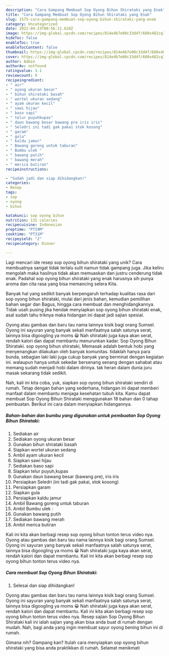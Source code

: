 ```yaml
---
description: "Cara Gampang Membuat Sop Oyong Bihun Shirataki yang Enak"
title: "Cara Gampang Membuat Sop Oyong Bihun Shirataki yang Enak"
slug: 1575-cara-gampang-membuat-sop-oyong-bihun-shirataki-yang-enak
category: Uncategorized
date: 2022-04-23T00:56:11.610Z
image: https://img-global.cpcdn.com/recipes/814e4b7e00c33d4f/680x482cq70/sop-oyong-bihun-shirataki-foto-resep-utama.jpg
hideToc: false
enableToc: true
enableTocContent: false
thumbnail: https://img-global.cpcdn.com/recipes/814e4b7e00c33d4f/680x482cq70/sop-oyong-bihun-shirataki-foto-resep-utama.jpg
cover: https://img-global.cpcdn.com/recipes/814e4b7e00c33d4f/680x482cq70/sop-oyong-bihun-shirataki-foto-resep-utama.jpg
author: Admin
authorAv: notfound
ratingvalue: 3.1
reviewcount: 9
recipeingredient:
- " air"
- " oyong ukuran besar"
- " bihun shirataki basah"
- " wortel ukuran sedang"
- " ayam ukuran kecil"
- " sawi hijau"
- " baso sapi"
- " telur puyuhkupas"
- " daun bawang besar bawang pre iris iris"
- " Seledri ini tadi gak pakai stok kosong"
- " garam"
- " gula"
- " kaldu jamur"
- " Bawang goreng untuk taburan"
- " Bumbu ulek "
- " bawang putih"
- " bawang merah"
- " merica butiran"
recipeinstructions:

- "Sudah jadi dan siap dihidangkan!"
categories:
- Resep
tags:
- sop
- oyong
- bihun

katakunci: sop oyong bihun 
nutrition: 131 calories
recipecuisine: Indonesian
preptime: "PT19M"
cooktime: "PT31M"
recipeyield: "2"
recipecategory: Dinner

---
```





Lagi mencari ide resep sop oyong bihun shirataki yang unik? Cara membuatnya sangat tidak terlalu sulit namun tidak gampang juga. Jika keliru mengolah maka hasilnya tidak akan memuaskan dan justru cenderung tidak enak. Padahal sop oyong bihun shirataki yang enak harusnya sih punya aroma dan cita rasa yang bisa memancing selera Kita.





Banyak hal yang sedikit banyak berpengaruh terhadap kualitas rasa dari sop oyong bihun shirataki, mulai dari jenis bahan, kemudian pemilihan bahan segar dan Bagus, hingga cara membuat dan menghidangkannya. Tidak usah pusing jika hendak menyiapkan sop oyong bihun shirataki enak,      asal sudah tahu triknya maka hidangan ini dapat jadi sajian spesial.














Oyong atau gambas dan baru tau nama lainnya kisik bagi orang Sumsel. Oyong ini sayuran yang banyak sekali manfaatnya salah satunya serat, lainnya bisa digoogling ya moms 😀 Nah shirataki juga kaya akan serat, rendah kalori dan dapat membantu menurunkan kadar. Sop Oyong Bihun Shirataki. sop oyong bihun shirataki, Memasak adalah bentuk hobi yang menyenangkan dilakukan oleh banyak komunitas. tidaklah hanya para bunda, sebagian laki laki juga cukup banyak yang berminat dengan kegiatan ini. walaupun hanya untuk sekedar bersenang senang dengan sahabat atau memang sudah menjadi hobi dalam dirinya. tak heran dalam dunia juru masak sekarang tidak sedikit.






Nah, kali ini kita coba, yuk, siapkan sop oyong bihun shirataki sendiri di rumah. Tetap dengan bahan yang sederhana, hidangan ini dapat memberi manfaat dalam membantu menjaga kesehatan tubuh kita. Kamu dapat membuat Sop Oyong Bihun Shirataki menggunakan 18 bahan dan 0 tahap pembuatan. Berikut ini cara dalam menyiapkan hidangannya.

<!--inarticleads1-->

##### Bahan-bahan dan bumbu yang digunakan untuk pembuatan Sop Oyong Bihun Shirataki:

1. Sediakan  air
1. Sediakan  oyong ukuran besar
1. Gunakan  bihun shirataki basah
1. Siapkan  wortel ukuran sedang
1. Ambil  ayam ukuran kecil
1. Siapkan  sawi hijau
1. Sediakan  baso sapi
1. Siapkan  telur puyuh,kupas
1. Gunakan  daun bawang besar (bawang pre), iris iris
1. Persiapkan  Seledri (ini tadi gak pakai, stok kosong)
1. Persiapkan  garam
1. Siapkan  gula
1. Persiapkan  kaldu jamur
1. Ambil  Bawang goreng untuk taburan
1. Ambil  Bumbu ulek :
1. Gunakan  bawang putih
1. Sediakan  bawang merah
1. Ambil  merica butiran


Kali ini kita akan berbagi resep sop oyong bihun tonton terus video nya. Oyong atau gambas dan baru tau nama lainnya kisik bagi orang Sumsel. Oyong ini sayuran yang banyak sekali manfaatnya salah satunya serat, lainnya bisa digoogling ya moms 😀 Nah shirataki juga kaya akan serat, rendah kalori dan dapat membantu. Kali ini kita akan berbagi resep sop oyong bihun tonton terus video nya. 

<!--inarticleads2-->

##### Cara membuat Sop Oyong Bihun Shirataki:


1. Selesai dan siap dihidangkan!

Oyong atau gambas dan baru tau nama lainnya kisik bagi orang Sumsel. Oyong ini sayuran yang banyak sekali manfaatnya salah satunya serat, lainnya bisa digoogling ya moms 😀 Nah shirataki juga kaya akan serat, rendah kalori dan dapat membantu. Kali ini kita akan berbagi resep sop oyong bihun tonton terus video nya. Resep sajian Sop Oyong Bihun Shirataki kali ini ialah sajian yang akan bisa anda buat di rumah dengan mudah. Nah, bagi anda yang ingin membuat sayur oyong bening bihun ini di rumah. 

Gimana nih? Gampang kan? Itulah cara menyiapkan sop oyong bihun shirataki yang bisa anda praktikkan di rumah. Selamat menikmati
